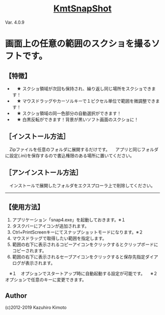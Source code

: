<h1 align="center">
  <a href="https://github.com/kaz-tezza/snap4">
    KmtSnapShot
  </a>
</h1>

Var. 4.0.9

# 画面上の任意の範囲のスクショを撮るソフトです。

## 【特徴】
- 　★ スクショ領域が次回も保持され、繰り返し同じ場所をスクショできます！
- 　★ マウスドラッグやカーソルキーで１ピクセル単位で範囲を微調整できます！
- 　★ スクショ領域の同一色部分の自動選択ができます！
- 　★ 白黒反転ができます！背景が黒いソフト画面のスクショに！

## ［インストール方法］
  　Zipファイルを任意のフォルダに展開するだけです。
  　アプリと同じフォルダに設定(.ini)を保存するので書込権限のある場所に置いてください。

## ［アンインストール方法］
  　インストールで展開したフォルダをエクスプローラ上で削除してください。

---
## 【使用方法】
1. アプリケーション「snap4.exe」を起動しておきます。※１
2. タスクバーにアイコンが追加されます。
3. Ctrl+PrintScreenキーにてスナップショットモードになります。※２
4. マウスドラッグで取得したい範囲を指定します。
5. 範囲の右下に表示されるコピーアイコンをクリックするとクリップボードにコピーされます。
6. 範囲の右下に表示されるセーブアイコンをクリックすると保存先指定ダイアログが表示されます。

　※１　オプションでスタートアップ時に自動起動する設定が可能です。
　※２　オプションで任意のキーに変更できます。

## Author
(c)2012-2019 Kazuhiro Kimoto
